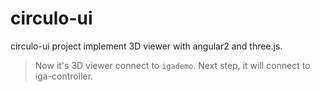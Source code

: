 # circulo-ui
circulo-ui project implement 3D viewer with angular2 and three.js.  

> Now it's 3D viewer connect to ``igademo``.
> Next step, it will connect to iga-controller.
